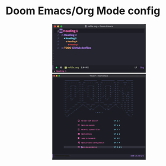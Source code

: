 # Doom Emacs/Org Mode config
<div align=center>
  <img src="org-mode-config.png" width=50%> 
  <img src="doom-emacs.png" width=50%> 
</div>
